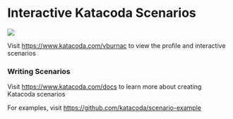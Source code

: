 # Interactive Katacoda Scenarios

[![](http://shields.katacoda.com/katacoda/vburnac/count.svg)](https://www.katacoda.com/vburnac "Get your profile on Katacoda.com")

Visit https://www.katacoda.com/vburnac to view the profile and interactive scenarios

### Writing Scenarios
Visit https://www.katacoda.com/docs to learn more about creating Katacoda scenarios

For examples, visit https://github.com/katacoda/scenario-example
